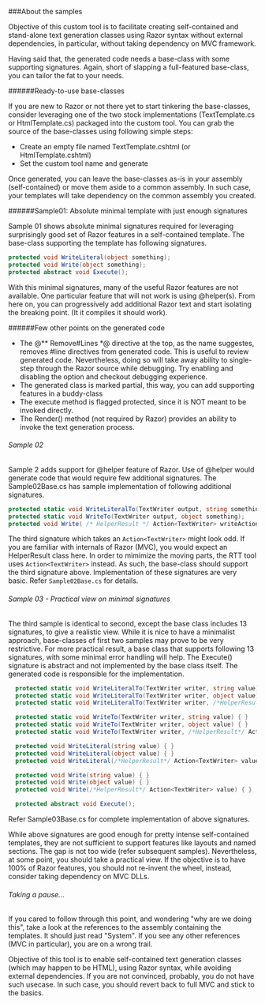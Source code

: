 ###About the samples

Objective of this custom tool is to facilitate creating self-contained and stand-alone text generation classes using Razor syntax without external dependencies, in particular, without taking dependency on MVC framework.

Having said that, the generated code needs a base-class with some supporting signatures. Again, short of slapping a full-featured base-class, you can tailor the fat to your needs. 

######Ready-to-use base-classes

If you are new to Razor or not there yet to start tinkering the base-classes, consider leveraging one of the two stock implementations (TextTemplate.cs or HtmlTemplate.cs) packaged into the custom tool. You can grab the source of the base-classes using following simple steps:
+ Create an empty file named TextTemplate.cshtml (or HtmlTemplate.cshtml)
+ Set the custom tool name and generate

Once generated, you can leave the base-classes as-is in your assembly (self-contained) or move them aside to a common assembly. In such case, your templates will take dependency on the common assembly you created. 

######Sample01: Absolute minimal template with just enough signatures

Sample 01 shows absolute minimal signatures required for leveraging surprisingly good set of Razor features in a self-contained template. The base-class supporting the template has following signatures.

```cs
protected void WriteLiteral(object something);
protected void Write(object something);
protected abstract void Execute();
```

With this minimal signatures, many of the useful Razor features are not available. One particular feature that will not work is using @helper(s). From here on, you can progressively add additional Razor text and start isolating the breaking point. (It it compiles it should work).

######Few other points on the generated code

+ The @** Remove#Lines *@ directive at the top, as the name suggestes, removes #line directives from generated code. This is useful to review generated code. Nevertheless, doing so will take away ability to single-step through the Razor source while debugging. Try enabling and disabling the option and checkout debugging experience.
+ The generated class is marked  partial, this way, you can add supporting features in a buddy-class
+ The execute method is flagged protected, since it is NOT meant to be invoked directly.
+ The Render() method (not required by Razor) provides an ability to invoke the text generation process.

###### Sample 02

Sample 2 adds support for @helper feature of Razor. Use of @helper would generate code that would require few additional signatures. The Sample02Base.cs has sample implementation of following additional signatures.

```cs
protected static void WriteLiteralTo(TextWriter output, string something);
protected static void WriteTo(TextWriter output, object something);
protected void Write( /* HelperResult */ Action<TextWriter> writeAction)
```

The third signature which takes an `Action<TextWriter>` might look odd. If you are familiar with internals of Razor (MVC), you would expect an HelperResult class here. In order to mimimize the moving parts, the RTT tool uses `Action<TextWriter>` instead. As such, the base-class should support the third signature above. Implementation of these signatures are very basic. Refer `Sample02Base.cs` for details.

###### Sample 03 - Practical view on minimal signatures

The third sample is identical to second, except the base class includes 13 signatures, to give a realistic view. While it is nice to have a minimalist approach, base-classes of first two  samples may prove to be very restrictive. For more practical result, a base class that supports following 13 signatures, with some minimal error handling will help. The Execute() signature is abstract and not implemented by the base class itself. The generated code is responsible for the implementation. 

```cs
  protected static void WriteLiteralTo(TextWriter writer, string value) {}
  protected static void WriteLiteralTo(TextWriter writer, object value) {}
  protected static void WriteLiteralTo(TextWriter writer, /*HelperResult*/ Action<TextWriter> value) { }

  protected static void WriteTo(TextWriter writer, string value) { }
  protected static void WriteTo(TextWriter writer, object value) { }
  protected static void WriteTo(TextWriter writer, /*HelperResult*/ Action<TextWriter> value) { }

  protected void WriteLiteral(string value) { }
  protected void WriteLiteral(object value) { }
  protected void WriteLiteral(/*HelperResult*/ Action<TextWriter> value) { }

  protected void Write(string value) { }
  protected void Write(object value) { }
  protected void Write(/*HelperResult*/ Action<TextWriter> value) { }

  protected abstract void Execute();
```

Refer Sample03Base.cs for complete implementation of above signatures. 

While above signatures are good enough for pretty intense self-contained templates, they are not sufficient to support features like layouts and named sections. The gap is not too wide (refer subsequent samples). Nevertheless, at some point, you should take a practical view. If the objective is to have 100% of Razor features, you should not re-invent the wheel, instead, consider taking dependency on MVC DLLs.

###### Taking a pause...

If you cared to follow through this point, and wondering "why are we doing this", take a look at the references to the assembly containing the templates. It should just read "System". If you see any other references (MVC in particular), you are on a wrong trail.

Objective of this tool is to enable self-contained text generation classes (which may happen to be HTML), using Razor syntax, while avoiding external dependencies. If you are not convinced, probably, you do not have such usecase. In such case, you should revert back to full MVC and stick to the basics.











